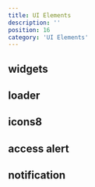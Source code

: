 ```yaml
---
title: UI Elements
description: ''
position: 16
category: 'UI Elements'
---
```


## widgets

## loader

## icons8

## access alert

## notification

